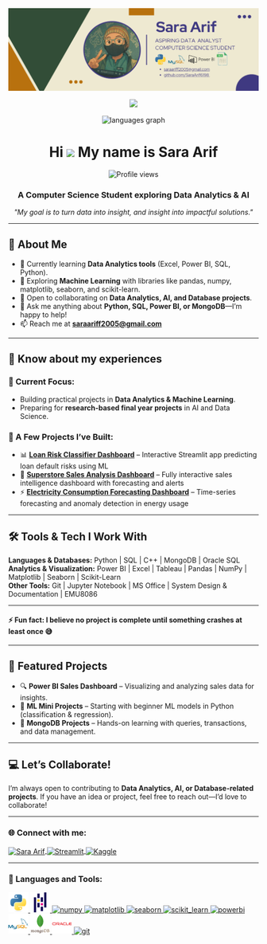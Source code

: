 <!-- Full-width logo image at the top -->
<img src="https://github.com/SaraArif6198/LOGO/blob/main/sara%20arif.png" />

<p align="center">
  <img height="150" src="https://media.giphy.com/media/M9gbBd9nbDrOTu1Mqx/giphy.gif" />
</p>

<p align="center">
  <img src="https://github-readme-stats.vercel.app/api/top-langs?username=SaraArif6198&locale=en&hide_title=false&layout=compact&card_width=320&langs_count=5&theme=dracula&hide_border=false" height="150" alt="languages graph" />
</p>

<h1 align="center">
  Hi 
  <img src="https://user-images.githubusercontent.com/18350557/176309783-0785949b-9127-417c-8b55-ab5a4333674e.gif" width="35" />
  My name is Sara Arif
</h1>

<p align="center">
  <img src="https://komarev.com/ghpvc/?username=SaraArif6198&label=Profile%20Views&color=0e75b6&style=flat" alt="Profile views" />
</p>
<h3 align="center">A Computer Science Student exploring Data Analytics & AI</h3>

<p align="center"><em>"My goal is to turn data into insight, and insight into impactful solutions."</em></p>

---

## 🚀 About Me  
- 🔭 Currently learning **Data Analytics tools** (Excel, Power BI, SQL, Python).  
- 🌱 Exploring **Machine Learning** with libraries like pandas, numpy, matplotlib, seaborn, and scikit-learn.  
- 🤝 Open to collaborating on **Data Analytics, AI, and Database projects**.  
- 💬 Ask me anything about **Python, SQL, Power BI, or MongoDB**—I’m happy to help!  
- 📫 Reach me at **saraariff2005@gmail.com**  

---

## 📄 Know about my experiences  

### 🎯 Current Focus:  
- Building practical projects in **Data Analytics & Machine Learning**.  
- Preparing for **research-based final year projects** in AI and Data Science.  

### 📂 A Few Projects I’ve Built:  
- 📊 [**Loan Risk Classifier Dashboard**](https://loan-risk-predict-dashboard.streamlit.app/) – Interactive Streamlit app predicting loan default risks using ML  
- 🛒 [**Superstore Sales Analysis Dashboard**](https://sales-forecast-dashboard.streamlit.app/) – Fully interactive sales intelligence dashboard with forecasting and alerts  
- ⚡ [**Electricity Consumption Forecasting Dashboard**](https://electricity-consumption-forecasting-dashboard.streamlit.app/) – Time-series forecasting and anomaly detection in energy usage  

---

## 🛠 Tools & Tech I Work With  
**Languages & Databases:** Python | SQL | C++ | MongoDB | Oracle SQL  
**Analytics & Visualization:** Power BI | Excel | Tableau | Pandas | NumPy | Matplotlib | Seaborn | Scikit-Learn  
**Other Tools:** Git | Jupyter Notebook | MS Office | System Design & Documentation | EMU8086  

---

#### ⚡ Fun fact: **I believe no project is complete until something crashes at least once 😅**

---

## 🌟 Featured Projects  

- 🔍 **Power BI Sales Dashboard** – Visualizing and analyzing sales data for insights.  
- 🤖 **ML Mini Projects** – Starting with beginner ML models in Python (classification & regression).  
- 📂 **MongoDB Projects** – Hands-on learning with queries, transactions, and data management.  

---

## 💻 Let’s Collaborate!  
I’m always open to contributing to **Data Analytics, AI, or Database-related projects**. If you have an idea or project, feel free to reach out—I’d love to collaborate!  

---

<h3 align="left">🌐 Connect with me:</h3>
<p align="left">
  <a href="https://www.linkedin.com/in/sara-arif-7922642b8/" target="blank">
    <img align="center" src="https://raw.githubusercontent.com/rahuldkjain/github-profile-readme-generator/master/src/images/icons/Social/linked-in-alt.svg" alt="Sara Arif" height="30" width="40" />
  </a>
  <a href="https://share.streamlit.io/user/saraarif6198" target="blank">
    <img align="center" src="https://streamlit.io/images/brand/streamlit-logo-secondary-colormark-darktext.png" alt="Streamlit" height="30" width="100" />
  </a>
  <a href="https://www.kaggle.com/sarahashmi/datasets" target="blank">
    <img align="center" src="https://cdn.jsdelivr.net/gh/simple-icons/simple-icons/icons/kaggle.svg" alt="Kaggle" height="30" width="40" />
  </a>
</p>

---

<h3 align="left">🧰 Languages and Tools:</h3>
<p align="left">
  <a href="https://www.python.org" target="_blank" rel="noreferrer">
    <img src="https://raw.githubusercontent.com/devicons/devicon/master/icons/python/python-original.svg" alt="python" width="40" height="40"/>
  </a>
  <a href="https://pandas.pydata.org/" target="_blank" rel="noreferrer">
    <img src="https://raw.githubusercontent.com/devicons/devicon/2ae2a900d2f041da66e950e4d48052658d850630/icons/pandas/pandas-original.svg" alt="pandas" width="40" height="40"/>
  </a>
  <a href="https://numpy.org/" target="_blank" rel="noreferrer">
    <img src="https://upload.wikimedia.org/wikipedia/commons/3/31/NumPy_logo_2020.svg" alt="numpy" width="40" height="40"/>
  </a>
  <a href="https://matplotlib.org/" target="_blank" rel="noreferrer">
    <img src="https://matplotlib.org/_static/images/logo2.svg" alt="matplotlib" width="40" height="40"/>
  </a>
  <a href="https://seaborn.pydata.org/" target="_blank" rel="noreferrer">
    <img src="https://seaborn.pydata.org/_images/logo-mark-lightbg.svg" alt="seaborn" width="40" height="40"/>
  </a>
  <a href="https://scikit-learn.org/" target="_blank" rel="noreferrer">
    <img src="https://upload.wikimedia.org/wikipedia/commons/0/05/Scikit_learn_logo_small.svg" alt="scikit_learn" width="40" height="40"/>
  </a>
  <a href="https://powerbi.microsoft.com/" target="_blank" rel="noreferrer">
    <img src="https://cdn.worldvectorlogo.com/logos/power-bi.svg" alt="powerbi" width="40" height="40"/>
  </a>
  <a href="https://www.mysql.com/" target="_blank" rel="noreferrer">
    <img src="https://raw.githubusercontent.com/devicons/devicon/master/icons/mysql/mysql-original-wordmark.svg" alt="mysql" width="40" height="40"/>
  </a>
  <a href="https://www.mongodb.com/" target="_blank" rel="noreferrer">
    <img src="https://raw.githubusercontent.com/devicons/devicon/master/icons/mongodb/mongodb-original-wordmark.svg" alt="mongodb" width="40" height="40"/>
  </a>
  <a href="https://www.oracle.com/" target="_blank" rel="noreferrer">
    <img src="https://raw.githubusercontent.com/devicons/devicon/master/icons/oracle/oracle-original.svg" alt="oracle" width="40" height="40"/>
  </a>
  <a href="https://git-scm.com/" target="_blank" rel="noreferrer">
    <img src="https://www.vectorlogo.zone/logos/git-scm/git-scm-icon.svg" alt="git" width="40" height="40"/>
  </a>
</p>
